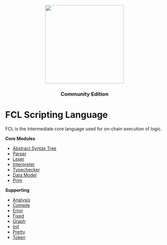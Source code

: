 <p align="center">
  <a href="http://www.adjoint.io"><img src="packages/uplink.png" width="250"/></a>
</p>
<h3 align="center">Community Edition</h3>

FCL Scripting Language
======================

FCL is the intermediate core language used for on-chain execution of logic.

**Core Modules**

* [Abstract Syntax Tree](../Script.hs)
* [Parser](Parser.hs)
* [Lexer](Lexer.hs)
* [Interpreter](Eval.hs)
* [Typechecker](Typecheck.hs)
* [Data Model](Storage.hs)
* [Prim](Prim.hs)

**Supporting**

* [Analysis](Analysis.hs)
* [Compile](Compile.hs)
* [Error](Error.hs)
* [Fixed](Fixed.hs)
* [Graph](Graph.hs)
* [Init](Init.hs)
* [Pretty](Pretty.hs)
* [Token](Token.hs)
